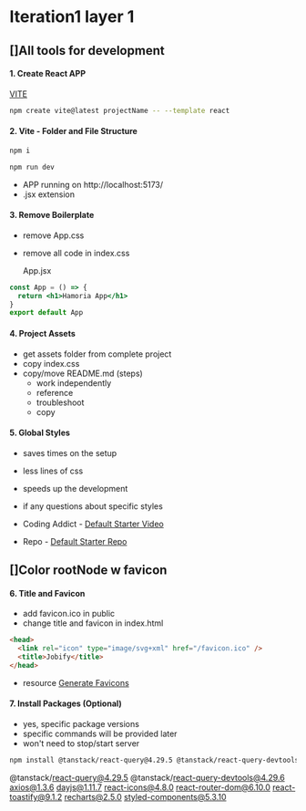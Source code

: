 # Iteration1 layer 1

## []All tools for development

#### 1. Create React APP

[VITE](https://vitejs.dev/guide/)

```sh
npm create vite@latest projectName -- --template react
```

#### 2. Vite - Folder and File Structure

```sh
npm i
```

```sh
npm run dev
```

- APP running on http://localhost:5173/
- .jsx extension

#### 3. Remove Boilerplate

- remove App.css
- remove all code in index.css

  App.jsx

```jsx
const App = () => {
  return <h1>Hamoria App</h1>
}
export default App
```

#### 4. Project Assets

- get assets folder from complete project
- copy index.css
- copy/move README.md (steps)
  - work independently
  - reference
  - troubleshoot
  - copy

#### 5. Global Styles

- saves times on the setup
- less lines of css
- speeds up the development

- if any questions about specific styles
- Coding Addict - [Default Starter Video](https://youtu.be/UDdyGNlQK5w)
- Repo - [Default Starter Repo](https://github.com/john-smilga/default-starter)

## []Color rootNode w favicon

#### 6. Title and Favicon

- add favicon.ico in public
- change title and favicon in index.html

```html
<head>
  <link rel="icon" type="image/svg+xml" href="/favicon.ico" />
  <title>Jobify</title>
</head>
```

- resource [Generate Favicons](https://favicon.io/)

#### 7. Install Packages (Optional)

- yes, specific package versions
- specific commands will be provided later
- won't need to stop/start server

```sh
npm install @tanstack/react-query@4.29.5 @tanstack/react-query-devtools@4.29.6 axios@1.3.6 dayjs@1.11.7 react-icons@4.8.0 react-router-dom@6.10.0 react-toastify@9.1.2 recharts@2.5.0 styled-components@5.3.10
```

@tanstack/react-query@4.29.5
@tanstack/react-query-devtools@4.29.6
axios@1.3.6
dayjs@1.11.7
react-icons@4.8.0
react-router-dom@6.10.0
react-toastify@9.1.2
recharts@2.5.0
styled-components@5.3.10
